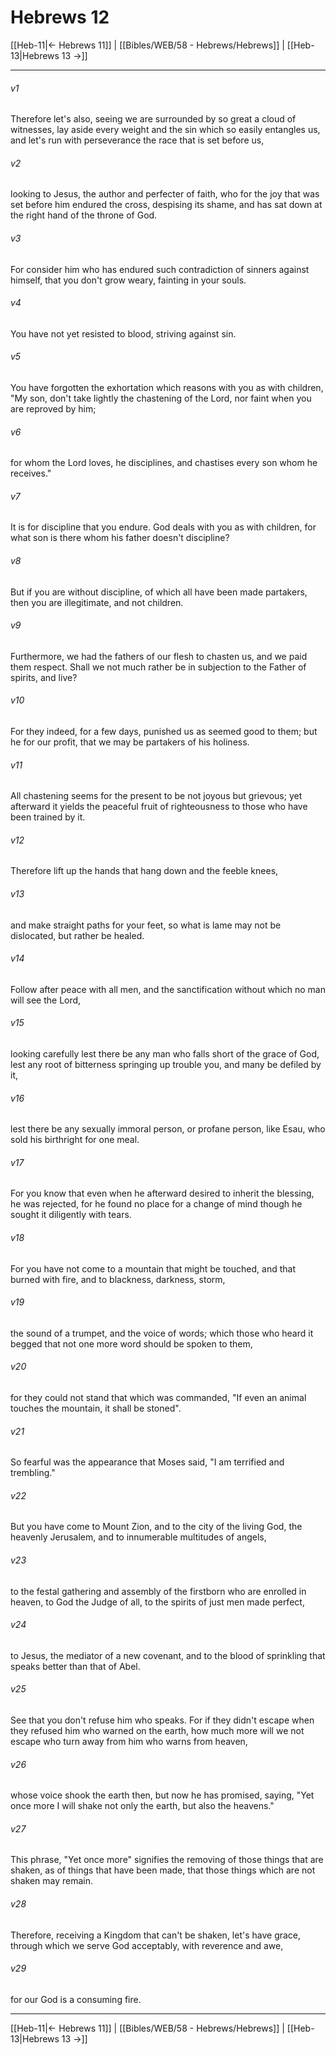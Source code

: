 # Hebrews 12

[[Heb-11|← Hebrews 11]] | [[Bibles/WEB/58 - Hebrews/Hebrews]] | [[Heb-13|Hebrews 13 →]]
***



###### v1 
Therefore let's also, seeing we are surrounded by so great a cloud of witnesses, lay aside every weight and the sin which so easily entangles us, and let's run with perseverance the race that is set before us, 

###### v2 
looking to Jesus, the author and perfecter of faith, who for the joy that was set before him endured the cross, despising its shame, and has sat down at the right hand of the throne of God. 

###### v3 
For consider him who has endured such contradiction of sinners against himself, that you don't grow weary, fainting in your souls. 

###### v4 
You have not yet resisted to blood, striving against sin. 

###### v5 
You have forgotten the exhortation which reasons with you as with children, "My son, don't take lightly the chastening of the Lord, nor faint when you are reproved by him; 

###### v6 
for whom the Lord loves, he disciplines, and chastises every son whom he receives." 

###### v7 
It is for discipline that you endure. God deals with you as with children, for what son is there whom his father doesn't discipline? 

###### v8 
But if you are without discipline, of which all have been made partakers, then you are illegitimate, and not children. 

###### v9 
Furthermore, we had the fathers of our flesh to chasten us, and we paid them respect. Shall we not much rather be in subjection to the Father of spirits, and live? 

###### v10 
For they indeed, for a few days, punished us as seemed good to them; but he for our profit, that we may be partakers of his holiness. 

###### v11 
All chastening seems for the present to be not joyous but grievous; yet afterward it yields the peaceful fruit of righteousness to those who have been trained by it. 

###### v12 
Therefore lift up the hands that hang down and the feeble knees,  

###### v13 
and make straight paths for your feet, so what is lame may not be dislocated, but rather be healed. 

###### v14 
Follow after peace with all men, and the sanctification without which no man will see the Lord, 

###### v15 
looking carefully lest there be any man who falls short of the grace of God, lest any root of bitterness springing up trouble you, and many be defiled by it, 

###### v16 
lest there be any sexually immoral person, or profane person, like Esau, who sold his birthright for one meal. 

###### v17 
For you know that even when he afterward desired to inherit the blessing, he was rejected, for he found no place for a change of mind though he sought it diligently with tears. 

###### v18 
For you have not come to a mountain that might be touched, and that burned with fire, and to blackness, darkness, storm, 

###### v19 
the sound of a trumpet, and the voice of words; which those who heard it begged that not one more word should be spoken to them, 

###### v20 
for they could not stand that which was commanded, "If even an animal touches the mountain, it shall be stoned". 

###### v21 
So fearful was the appearance that Moses said, "I am terrified and trembling." 

###### v22 
But you have come to Mount Zion, and to the city of the living God, the heavenly Jerusalem, and to innumerable multitudes of angels, 

###### v23 
to the festal gathering and assembly of the firstborn who are enrolled in heaven, to God the Judge of all, to the spirits of just men made perfect, 

###### v24 
to Jesus, the mediator of a new covenant, and to the blood of sprinkling that speaks better than that of Abel. 

###### v25 
See that you don't refuse him who speaks. For if they didn't escape when they refused him who warned on the earth, how much more will we not escape who turn away from him who warns from heaven, 

###### v26 
whose voice shook the earth then, but now he has promised, saying, "Yet once more I will shake not only the earth, but also the heavens." 

###### v27 
This phrase, "Yet once more" signifies the removing of those things that are shaken, as of things that have been made, that those things which are not shaken may remain. 

###### v28 
Therefore, receiving a Kingdom that can't be shaken, let's have grace, through which we serve God acceptably, with reverence and awe, 

###### v29 
for our God is a consuming fire.

***
[[Heb-11|← Hebrews 11]] | [[Bibles/WEB/58 - Hebrews/Hebrews]] | [[Heb-13|Hebrews 13 →]]
